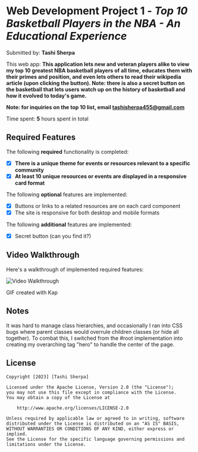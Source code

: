 # Web Development Project 1 - *Top 10 Basketball Players in the NBA - An Educational Experience*

Submitted by: **Tashi Sherpa**

This web app: **This application lets new and veteran players alike to view my top 10 greatest NBA basketball players of all time, educates them with their primes and position, and even lets others to read their wikipedia article (upon clicking the button). Note: there is also a secret button on the basketball that lets users watch up on the history of basketball and how it evolved to today's game.**

**Note: for inquiries on the top 10 list, email tashisherpa455@gmail.com**

Time spent: **5** hours spent in total

## Required Features

The following **required** functionality is completed:

- [X] **There is a unique theme for events or resources relevant to a specific community**
- [X] **At least 10 unique resources or events are displayed in a responsive card format**

The following **optional** features are implemented:

- [X] Buttons or links to a related resources are on each card component
- [X] The site is responsive for both desktop and mobile formats

The following **additional** features are implemented:

* [X] Secret button (can you find it?)

## Video Walkthrough

Here's a walkthrough of implemented required features:

<img src='http://i.imgur.com/link/to/your/gif/file.gif' title='Video Walkthrough' width='' alt='Video Walkthrough' />

<!-- Replace this with whatever GIF tool you used! -->
GIF created with Kap  
<!-- Recommended tools:
[Kap](https://getkap.co/) for macOS
[ScreenToGif](https://www.screentogif.com/) for Windows
[peek](https://github.com/phw/peek) for Linux. -->

## Notes

It was hard to manage class hierarchies, and occasionally I ran into CSS bugs where parent classes would overrule children classes (or hide all together). To combat this, I switched from the #root implementation into creating my overarching tag "hero" to handle the center of the page.

## License

    Copyright [2023] [Tashi Sherpa]

    Licensed under the Apache License, Version 2.0 (the "License");
    you may not use this file except in compliance with the License.
    You may obtain a copy of the License at

        http://www.apache.org/licenses/LICENSE-2.0

    Unless required by applicable law or agreed to in writing, software
    distributed under the License is distributed on an "AS IS" BASIS,
    WITHOUT WARRANTIES OR CONDITIONS OF ANY KIND, either express or implied.
    See the License for the specific language governing permissions and
    limitations under the License.
